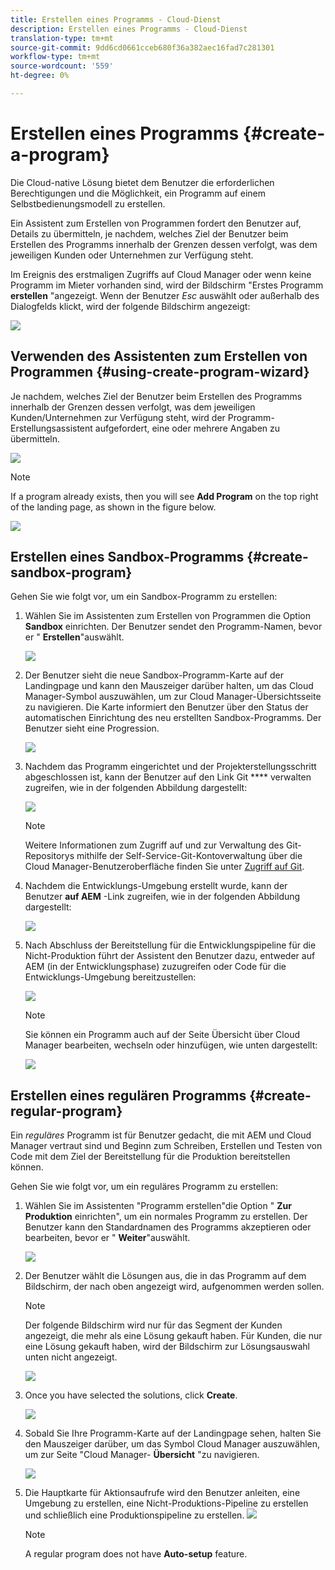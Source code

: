 ```yaml
---
title: Erstellen eines Programms - Cloud-Dienst
description: Erstellen eines Programms - Cloud-Dienst
translation-type: tm+mt
source-git-commit: 9dd6cd0661cceb680f36a382aec16fad7c281301
workflow-type: tm+mt
source-wordcount: '559'
ht-degree: 0%

---
```



# Erstellen eines Programms {#create-a-program}

Die Cloud-native Lösung bietet dem Benutzer die erforderlichen Berechtigungen und die Möglichkeit, ein Programm auf einem Selbstbedienungsmodell zu erstellen.

Ein Assistent zum Erstellen von Programmen fordert den Benutzer auf, Details zu übermitteln, je nachdem, welches Ziel der Benutzer beim Erstellen des Programms innerhalb der Grenzen dessen verfolgt, was dem jeweiligen Kunden oder Unternehmen zur Verfügung steht.

Im Ereignis des erstmaligen Zugriffs auf Cloud Manager oder wenn keine Programm im Mieter vorhanden sind, wird der Bildschirm &quot;Erstes Programm **erstellen** &quot;angezeigt. Wenn der Benutzer *Esc* auswählt oder außerhalb des Dialogfelds klickt, wird der folgende Bildschirm angezeigt:

![](assets/create-program1.png)


## Verwenden des Assistenten zum Erstellen von Programmen {#using-create-program-wizard}

Je nachdem, welches Ziel der Benutzer beim Erstellen des Programms innerhalb der Grenzen dessen verfolgt, was dem jeweiligen Kunden/Unternehmen zur Verfügung steht, wird der Programm-Erstellungsassistent aufgefordert, eine oder mehrere Angaben zu übermitteln.

![](assets/create-sandbox.png)

>[!NOTE]
>If a program already exists, then you will see **Add Program** on the top right of the landing page, as shown in the figure below.

![](assets/create-program-add.png)

## Erstellen eines Sandbox-Programms {#create-sandbox-program}

Gehen Sie wie folgt vor, um ein Sandbox-Programm zu erstellen:

1. Wählen Sie im Assistenten zum Erstellen von Programmen die Option **Sandbox** einrichten. Der Benutzer sendet den Programm-Namen, bevor er &quot; **Erstellen**&quot;auswählt.

   ![](assets/create-sandbox.png)

1. Der Benutzer sieht die neue Sandbox-Programm-Karte auf der Landingpage und kann den Mauszeiger darüber halten, um das Cloud Manager-Symbol auszuwählen, um zur Cloud Manager-Übersichtsseite zu navigieren. Die Karte informiert den Benutzer über den Status der automatischen Einrichtung des neu erstellten Sandbox-Programms. Der Benutzer sieht eine Progression.

   ![](assets/program-create-setupdemo2.png)

1. Nachdem das Programm eingerichtet und der Projekterstellungsschritt abgeschlossen ist, kann der Benutzer auf den Link Git **** verwalten zugreifen, wie in der folgenden Abbildung dargestellt:

   ![](assets/create-program4.png)

   >[!NOTE]
   >
   >Weitere Informationen zum Zugriff auf und zur Verwaltung des Git-Repositorys mithilfe der Self-Service-Git-Kontoverwaltung über die Cloud Manager-Benutzeroberfläche finden Sie unter [Zugriff auf Git](/help/implementing/cloud-manager/accessing-git.md).


1. Nachdem die Entwicklungs-Umgebung erstellt wurde, kann der Benutzer **auf AEM** -Link zugreifen, wie in der folgenden Abbildung dargestellt:

   ![](assets/create-program-5.png)

1. Nach Abschluss der Bereitstellung für die Entwicklungspipeline für die Nicht-Produktion führt der Assistent den Benutzer dazu, entweder auf AEM (in der Entwicklungsphase) zuzugreifen oder Code für die Entwicklungs-Umgebung bereitzustellen:

   ![](assets/create-program-setup-deploy.png)

   >[!NOTE]
   >Sie können ein Programm auch auf der Seite Übersicht über Cloud Manager bearbeiten, wechseln oder hinzufügen, wie unten dargestellt:

   ![](assets/create-program-a1.png)



## Erstellen eines regulären Programms {#create-regular-program}

Ein *reguläres* Programm ist für Benutzer gedacht, die mit AEM und Cloud Manager vertraut sind und Beginn zum Schreiben, Erstellen und Testen von Code mit dem Ziel der Bereitstellung für die Produktion bereitstellen können.

Gehen Sie wie folgt vor, um ein reguläres Programm zu erstellen:

1. Wählen Sie im Assistenten &quot;Programm erstellen&quot;die Option &quot; **Zur Produktion** einrichten&quot;, um ein normales Programm zu erstellen. Der Benutzer kann den Standardnamen des Programms akzeptieren oder bearbeiten, bevor er &quot; **Weiter**&quot;auswählt.

   ![](assets/create-prod1.png)

1. Der Benutzer wählt die Lösungen aus, die in das Programm auf dem Bildschirm, der nach oben angezeigt wird, aufgenommen werden sollen.



   >[!NOTE]
   >
   >Der folgende Bildschirm wird nur für das Segment der Kunden angezeigt, die mehr als eine Lösung gekauft haben. Für Kunden, die nur eine Lösung gekauft haben, wird der Bildschirm zur Lösungsauswahl unten nicht angezeigt.

   ![](assets/set-up-prod2.png)

1. Once you have selected the solutions, click **Create**.

   ![](assets/set-up-prod3.png)

1. Sobald Sie Ihre Programm-Karte auf der Landingpage sehen, halten Sie den Mauszeiger darüber, um das Symbol Cloud Manager auszuwählen, um zur Seite &quot;Cloud Manager- **Übersicht** &quot;zu navigieren.

   ![](assets/set-up-prod4.png)

1. Die Hauptkarte für Aktionsaufrufe wird den Benutzer anleiten, eine Umgebung zu erstellen, eine Nicht-Produktions-Pipeline zu erstellen und schließlich eine Produktionspipeline zu erstellen.
   ![](assets/set-up-prod5.png)


   >[!NOTE]
   >
   >A regular program does not have **Auto-setup** feature.





